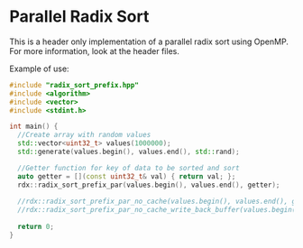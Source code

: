 # Parallel Radix Sort
This is a header only implementation of a parallel radix sort using OpenMP. For more information, look at the header files. 

Example of use:

```cpp
#include "radix_sort_prefix.hpp"
#include <algorithm>
#include <vector>
#include <stdint.h>

int main() {
  //Create array with random values
  std::vector<uint32_t> values(1000000);
  std::generate(values.begin(), values.end(), std::rand);

  //Getter function for key of data to be sorted and sort
  auto getter = [](const uint32_t& val) { return val; };
  rdx::radix_sort_prefix_par(values.begin(), values.end(), getter);
  
  //rdx::radix_sort_prefix_par_no_cache(values.begin(), values.end(), getter);
  //rdx::radix_sort_prefix_par_no_cache_write_back_buffer(values.begin(), values.end(), getter);
  
  return 0;
}
```
